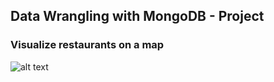 ## Data Wrangling with MongoDB - Project
### Visualize restaurants on a map
![alt text](https://raw.githubusercontent.com/hrdlickajan/dmdb_restaurants/blob/master/architecture.png)
